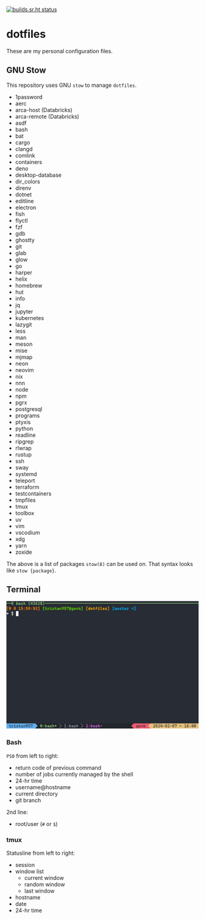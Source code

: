 <!-- prettier-ignore-start -->

<!-- markdownlint-disable-next-line MD041 -->
[![builds.sr.ht status](https://builds.sr.ht/~tristan957/dotfiles.svg)](https://builds.sr.ht/~tristan957/dotfiles?)

<!-- prettier-ignore-end -->

# dotfiles

These are my personal configuration files.

## GNU Stow

This repository uses GNU `stow` to manage `dotfiles`.

- 1password
- aerc
- arca-host (Databricks)
- arca-remote (Databricks)
- asdf
- bash
- bat
- cargo
- clangd
- comlink
- containers
- deno
- desktop-database
- dir_colors
- direnv
- dotnet
- editline
- electron
- fish
- flyctl
- fzf
- gdb
- ghostty
- git
- glab
- glow
- go
- harper
- helix
- homebrew
- hut
- info
- jq
- jupyter
- kubernetes
- lazygit
- less
- man
- meson
- mise
- mjmap
- neon
- neovim
- nix
- nnn
- node
- npm
- pgrx
- postgresql
- programs
- ptyxis
- python
- readline
- ripgrep
- rlwrap
- rustup
- ssh
- sway
- systemd
- teleport
- terraform
- testcontainers
- tmpfiles
- tmux
- toolbox
- uv
- vim
- vscodium
- xdg
- yarn
- zoxide

The above is a list of packages `stow(8)` can be used on. That syntax looks like
`stow {package}`.

## Terminal

![Terminal with bash and tmux running to showcase style](terminal.png "Terminal")

### Bash

`PS0` from left to right:

- return code of previous command
- number of jobs currently managed by the shell
- 24-hr time
- username@hostname
- current directory
- git branch

2nd line:

- root/user (`#` or `$`)

### tmux

Statusline from left to right:

- session
- window list
  - current window
  - random window
  - last window
- hostname
- date
- 24-hr time
